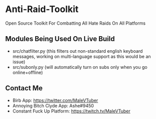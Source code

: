 # Anti-Raid-Toolkit
Open Source Toolkit For Combatting All Hate Raids On All Platforms

## Modules Being Used On Live Build
- src/chatfilter.py (this filters out non-standard english keyboard messages, working on multi-language support as this would be an issue)
- src/subonly.py (will automatically turn on subs only when you go online+offline)

## Contact Me
- Birb App: https://twitter.com/MaleVTuber
- Annoying Bitch Clyde App: Ashe#9450
- Constant Fuck Up Platform: https://twitch.tv/MaleVTuber
